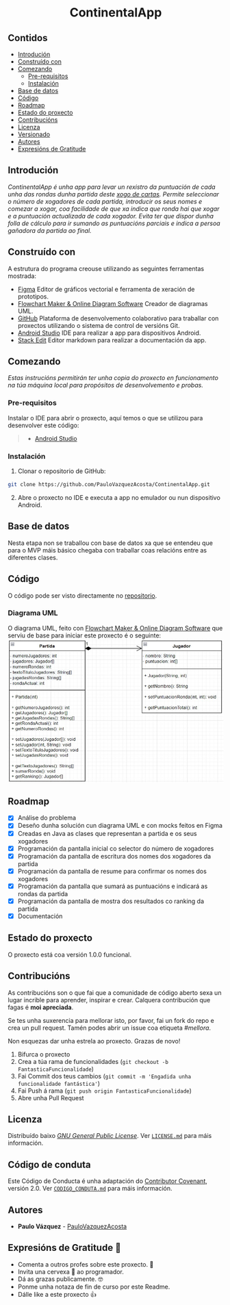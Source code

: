 
<h1 align="center"> ContinentalApp</h1> 

## Contidos
- [Introdución](#introduci%C3%B3n)
- [Construído con](#constru%C3%ADdo-con)
- [Comezando](#comezando)
	- [Pre-requisitos](#pre-requisitos)
	- [Instalación](#instalaci%C3%B3n)
- [Base de datos](#base-de-datos)
- [Código](#Código)
- [Roadmap](#roadmap)
- [Estado do proxecto](#estado-do-proxecto)
- [Contribucións](#contribuci%C3%B3ns)
- [Licenza](#licenza)
- [Versionado](#versionado-)
- [Autores](#autores)
- [Expresións de Gratitude](#expresi%C3%B3ns-de-gratitude-)

## Introdución
_ContinentalApp é unha app para levar un rexistro da puntuación de cada unha das rondas dunha partida deste [xogo de cartas](https://es.wikipedia.org/wiki/Continental_(juego)). Permite seleccionar o número de xogadores de cada partida, introducir os seus nomes e comezar a xogar, coa facilidade de que xa indica que ronda hai que xogar e a puntuación actualizada de cada xogador. Evita ter que dispor dunha folla de cálculo para ir sumando as puntuacións parciais e indica a persoa gañadora da partida ao final._

## Construído con
A estrutura do programa creouse utilizando as seguintes ferramentas mostrada:
- [Figma](https://www.figma.com)  Editor de gráficos vectorial e ferramenta de xeración de prototipos.
- [Flowchart Maker & Online Diagram Software](https://app.diagrams.net/) Creador de diagramas UML.
- [GitHub](https://github.com/) Plataforma de desenvolvemento colaborativo para traballar con proxectos utilizando o sistema de control de versións Git.
- [Android Studio](https://developer.android.com/studio?hl=es&gclid=Cj0KCQjw1tGUBhDXARIsAIJx01kYD_w88ckNwsonBBcNfQ6dNOit4P3kmNZzlOjLSjCfe_HBdhaJ4ZwaAr7oEALw_wcB&gclsrc=aw.ds) IDE para realizar a app para dispositivos Android.
- [Stack Edit](https://stackedit.io) Editor markdown para realizar a documentación da app.



## Comezando
_Estas instrucións permitirán ter unha copia do proxecto en funcionamento na túa máquina local para propósitos de desenvolvemento e probas._

### Pre-requisitos
Instalar o IDE para abrir o proxecto, aquí temos o que se utilizou para desenvolver este código:
>- [Android Studio](https://developer.android.com/studio?hl=es&gclid=Cj0KCQjw1tGUBhDXARIsAIJx01kYD_w88ckNwsonBBcNfQ6dNOit4P3kmNZzlOjLSjCfe_HBdhaJ4ZwaAr7oEALw_wcB&gclsrc=aw.ds) 

### Instalación
1. Clonar o repositorio de GitHub:

  ```sh
  git clone https://github.com/PauloVazquezAcosta/ContinentalApp.git
  ```
  2. Abre o proxecto no IDE e executa a app no emulador ou nun dispositivo Android.

## Base de datos
Nesta etapa non se traballou con base de datos xa que se entendeu que para o MVP máis básico chegaba con traballar coas relacións entre as diferentes clases.

## Código
O código pode ser visto directamente no [repositorio](https://github.com/PauloVazquezAcosta/ContinentalApp/tree/main/android/app/src/main/java/com/app/continentalapp/screens).

### Diagrama UML
O diagrama UML, feito con [Flowchart Maker & Online Diagram Software](https://app.diagrams.net/) que serviu de base para iniciar este proxecto é o seguinte:
![Diagrama UML ContinentalApp](https://raw.githubusercontent.com/PauloVazquezAcosta/ContinentalApp/main/android/app/src/main/res/drawable/UML%20ContinentalApp.jpg)

## Roadmap
- [x] Análise do problema
- [x] Deseño dunha solución cun diagrama UML e con mocks feitos en Figma
- [x] Creadas en Java as clases que representan a partida e os seus xogadores
- [x] Programación da pantalla inicial co selector do número de xogadores
- [x] Programación da pantalla de escritura dos nomes dos xogadores da partida
- [x] Programación da pantalla de resume para confirmar os nomes dos xogadores
- [x] Programación da pantalla que sumará as puntuacións e indicará as rondas da partida
- [x] Programación da pantalla de mostra dos resultados co ranking da partida
- [x] Documentación

## Estado do proxecto
O proxecto está coa versión 1.0.0 funcional.

## Contribucións
As contribucións son o que fai que a comunidade de código aberto sexa un lugar incrible para aprender, inspirar e crear. Calquera contribución que fagas é **moi apreciada**.

Se tes unha suxerencia para mellorar isto, por favor, fai un  fork do repo e crea un pull  request. Tamén podes abrir un issue coa etiqueta _#mellora_.

Non esquezas dar unha estrela ao proxecto. Grazas de novo!

1. Bifurca o proxecto
2. Crea a túa rama de funcionalidades (`git checkout -b FantasticaFuncionalidade`)
3. Fai Commit dos teus cambios (`git commit -m 'Engadida unha funcionalidade fantástica'`)
4. Fai Push á rama (`git push origin FantasticaFuncionalidade`)
5. Abre unha Pull Request

## Licenza
Distribuído baixo _[GNU General Public License](https://www.gnu.org/licenses/gpl-3.0.html)_. Ver [`LICENSE.md`](https://github.com/PauloVazquezAcosta/ContinentalApp/blob/main/LICENSE) para máis información.

## Código de conduta
Este Código de Conducta é unha adaptación do [Contributor Covenant](https://www.contributor-covenant.org/es/version/2/0/code_of_conduct.html), versión 2.0. Ver [`CODIGO_CONDUTA.md`](https://github.com/PauloVazquezAcosta/ContinentalApp/blob/main/CODIGO_CONDUTA.md) para máis información.

## Autores
-  **Paulo Vázquez** - [PauloVazquezAcosta](https://github.com/PauloVazquezAcosta)

## Expresións de Gratitude 🎁

* Comenta a outros profes sobre este proxecto. 📢
* Invita una cervexa 🍺 ao programador.
* Dá as grazas publicamente. 🤓
* Ponme unha notaza de fin de curso por este Readme.
* Dálle like a este proxecto :thumbsup: